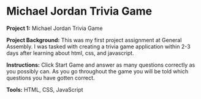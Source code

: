 # Michael Jordan Trivia Game
**Project 1:**
Michael Jordan Trivia Game

**Project Background:**
This was my first project assignment at General Assembly. I was tasked with creating a trivia game application within 2-3 days after learning about html, css, and javascript.

**Instructions:**
Click Start Game and answer as many questions correctly as you possibly can. As you go throughout the game you will be told which questions you have gotten correct.

**Tools:**
HTML, CSS, JavaScript
